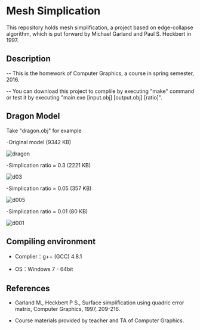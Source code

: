 # Mesh Simplication

This repository holds mesh simplification, a project based on edge-collapse algorithm, which is put forward by Michael Garland and  Paul S. Heckbert in 1997.

 
## Description

-- This is the homework of Computer Graphics, a course in spring semester, 2016.

-- You can download this project to complile by executing "make" command or test it by executing "main.exe [input.obj] [output.obj] [ratio]".

## Dragon Model 

Take "dragon.obj" for example

-Original model (9342 KB)

![dragon](https://raw.githubusercontent.com/lihy96/MeshSimplify/master/image/dragon.gif)


-Simplication ratio = 0.3 (2221 KB)

![d03](https://raw.githubusercontent.com/lihy96/MeshSimplify/master/image/d03.gif)

-Simplication ratio = 0.05 (357 KB)

![d005](https://raw.githubusercontent.com/lihy96/MeshSimplify/master/image/d005.gif)

-Simplication ratio = 0.01 (80 KB)

![d001](https://raw.githubusercontent.com/lihy96/MeshSimplify/master/image/d001.gif)


##  Compiling environment

- Complier：g++ (GCC) 4.8.1

- OS：Windows 7 - 64bit

## References

- Garland M., Heckbert P S., Surface simplification using quadric error matrix, Computer Graphics, 1997, 209-216.

- Course materials provided by teacher and TA of Computer Graphics.
